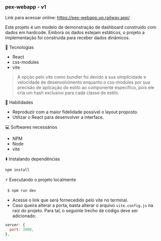### pex-webapp - v1

Link para acessar online: https://pex-webapp.up.railway.app/

Este projeto é um modelo de demonstração de dashboard construído com dados em hardcode. 
Embora os dados estejam estáticos, o projeto a implementação foi construida para receber dados dinâmicos.

:rocket:  Tecnologias

- React
- css-modules
- vite

> A opção pelo vite como bundler foi devido a sua simplicidade e velocidade de desenvolvimento enquanto o css-modules por sua precisão de aplicação do estilo ao componente específico, pois ele cria um hash exclusivo para cada classe de estilo.


:pushpin: Habilidades

- Reproduzir com a maior fidelidade possível o layout proposto.
- Utilizar o React para desenvolver a interface.

 ‍💻 Softwares necessários

- NPM
- Node
- vite

 :arrow_down: Instalando dependências

```bash
npm install
```

 :zap: Executando o projeto localmente

```bash
 $ npm run dev
 ```
  - Acesse o link que será fornecedido pelo vite no terminal.
  - Caso queira alterar a porta, basta alterar o arquivo `vite.config.js` na raiz do projeto.
  Para tal, o seguinte trecho de código deve ser adicionado:
  ```js
  server: {
    port: 3000,
  },
  ```